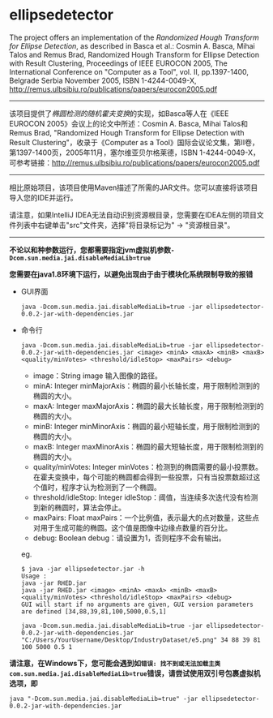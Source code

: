 ellipsedetector
===============

The project offers an implementation of the *Randomized Hough Transform for Ellipse Detection*, as described in Basca et al.: Cosmin A. Basca, Mihai Talos and Remus Brad, Randomized Hough Transform for Ellipse Detection with Result Clustering, Proceedings of IEEE EUROCON 2005, The International Conference on "Computer as a Tool", vol. II, pp.1397-1400, Belgrade Serbia November 2005, ISBN 1-4244-0049-X, http://remus.ulbsibiu.ro/publications/papers/eurocon2005.pdf

---

该项目提供了*椭圆检测的随机霍夫变换*的实现，如Basca等人在《IEEE EUROCON 2005》会议上的论文中所述：Cosmin A. Basca, Mihai Talos和Remus Brad, "Randomized Hough Transform for Ellipse Detection with Result Clustering"，收录于《Computer as a Tool》国际会议论文集，第II卷，第1397-1400页，2005年11月，塞尔维亚贝尔格莱德，ISBN 1-4244-0049-X，可参考链接：http://remus.ulbsibiu.ro/publications/papers/eurocon2005.pdf

---

相比原始项目，该项目使用Maven描述了所需的JAR文件。您可以直接将该项目导入您的IDE并运行。

请注意，如果IntelliJ IDEA无法自动识别资源根目录，您需要在IDEA左侧的项目文件列表中右键单击"src"文件夹，选择"将目录标记为" -> "资源根目录"。

---
**不论以和种参数运行，您都需要指定jvm虚拟机参数`-Dcom.sun.media.jai.disableMediaLib=true`**

**您需要在java1.8环境下运行，以避免出现由于由于模块化系统限制导致的报错**

- GUI界面
    ```shell
    java -Dcom.sun.media.jai.disableMediaLib=true -jar ellipsedetector-0.0.2-jar-with-dependencies.jar
    ```

- 命令行
    ```shell
    java -Dcom.sun.media.jai.disableMediaLib=true -jar ellipsedetector-0.0.2-jar-with-dependencies.jar <image> <minA> <maxA> <minB> <maxB> <quality/minVotes> <threshold/idleStop> <maxPairs> <debug>
    ```
  
    - image：String image 输入图像的路径。 
    - minA: Integer minMajorAxis：椭圆的最小长轴长度，用于限制检测到的椭圆的大小。
    - maxA: Integer maxMajorAxis：椭圆的最大长轴长度，用于限制检测到的椭圆的大小。
    - minB: Integer minMinorAxis：椭圆的最小短轴长度，用于限制检测到的椭圆的大小。
    - maxB: Integer maxMinorAxis：椭圆的最大短轴长度，用于限制检测到的椭圆的大小。
    - quality/minVotes: Integer minVotes：检测到的椭圆需要的最小投票数。在霍夫变换中，每个可能的椭圆都会得到一些投票，只有当投票数超过这个值时，程序才认为检测到了一个椭圆。
    - threshold/idleStop: Integer idleStop：阈值，当连续多次迭代没有检测到新的椭圆时，算法会停止。
    - maxPairs: Float maxPairs：一个比例值，表示最大的点对数量，这些点对用于生成可能的椭圆。这个值是图像中边缘点数量的百分比。
    - debug: Boolean debug：请设置为1，否则程序不会有输出。

    eg.

    ```shell
    $ java -jar ellipsedetector.jar -h
    Usage :
    java -jar RHED.jar
    java -jar RHED.jar <image> <minA> <maxA> <minB> <maxB> <quality/minVotes> <threshold/idleStop> <maxPairs> <debug>
    GUI will start if no arguments are given, GUI version parameters are defined [34,88,39,81,100,5000,0.5,1]
    ```
    ```shell
    java -Dcom.sun.media.jai.disableMediaLib=true -jar ellipsedetector-0.0.2-jar-with-dependencies.jar "C:/Users/YourUsername/Desktop/IndustryDataset/e5.png" 34 88 39 81 100 5000 0.5 1
    ```
**请注意，在Windows下，您可能会遇到如`错误: 找不到或无法加载主类 com.sun.media.jai.disableMediaLib=true`错误，请尝试使用双引号包裹虚拟机选项，即**
```shell
java "-Dcom.sun.media.jai.disableMediaLib=true" -jar ellipsedetector-0.0.2-jar-with-dependencies.jar
```